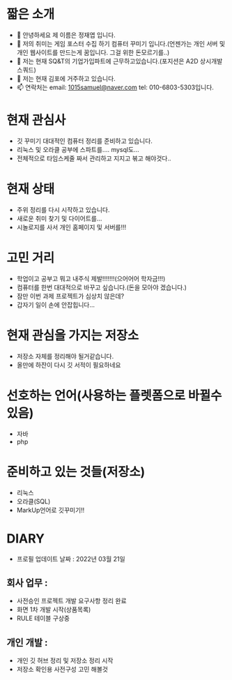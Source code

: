 # 짧은 소개
- 👋 안녕하세요 제 이름은 정재엽 입니다.
- 👀 저의 취미는 게임 포스터 수집 하기 컴퓨터 꾸미기 입니다.(언젠가는 개인 서버 및 개인 웹사이트를 만드는게 꿈입니다. 그걸 위한 돈모르기를..)
- 🌱 저는 현재 SQ&T의 기업가입파트에 근무하고있습니다.(포지션은 A2D 상시개발 스쿼드)
- 💞️ 저는 현재 김포에 거주하고 있습니다.
- 📫 연락처는 email: 1015samuel@naver.com tel: 010-6803-5303입니다.

# 현재 관심사
* 깃 꾸미기 대대적인 컴퓨터 정리를 준비하고 있습니다.
* 리눅스 및 오라클 공부에 스파트를.... mysql도...
* 전체적으로 타임스케줄 짜서 관리하고 지지고 볶고 해야것다..

# 현재 상태
* 주위 정리를 다시 시작하고 있습니다.
* 새로운 취미 찾기 및 다이어트를...
* 시놀로지를 사서 개인 홈페이지 및 서버를!!!

# 고민 거리
* 학업이고 공부고 뭐고 내주식 제발!!!!!!!(으어어어 학자금!!!)
* 컴퓨터를 한번 대대적으로 바꾸고 싶습니다.(돈을 모아야 겠습니다.)
* 잠만 이번 과제 프로젝트가 심상치 않은데?
* 갑자기 일이 손에 안잡힙니다...
  
# 현재 관심을 가지는 저장소
* 저장소 자체를 정리해야 될거같습니다.
* 올만에 하잔이 다시 깃 서적이 필요하네요
  
# 선호하는 언어(사용하는 플렛폼으로 바뀔수 있음)
* 자바
* php

# 준비하고 있는 것들(저장소)
* 리눅스
* 오라클(SQL)
* MarkUp언어로 깃꾸미기!!

# DIARY
- 프로필 업데이트 날짜 : 2022년 03월 21일

## 회사 업무 :
* 사전승인 프로젝트 개발 요구사항 정리 완료
* 화면 1차 개발 시작(상품목록)
* RULE 테이블 구상중

## 개인 개발 :
* 개인 깃 허브 정리 및 저장소 정리 시작
* 저장소 확인용 사전구성 고민 해볼것
